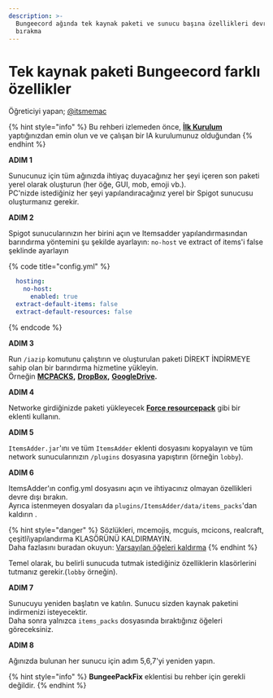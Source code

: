 ```yaml
---
description: >-
  Bungeecord ağında tek kaynak paketi ve sunucu başına özellikleri devre dışı
  bırakma
---
```


# Tek kaynak paketi Bungeecord farklı özellikler

Öğreticiyi yapan; [@itsmemac](https://github.com/LoneDev6/Wiki-ItemsAdder/pull/35)

{% hint style="info" %}
Bu rehberi izlemeden önce, [**İlk Kurulum**](https://itemsadder.devs.beer/first-install) yaptığınızdan emin olun ve ve çalışan bir IA kurulumunuz olduğundan
{% endhint %}

**ADIM 1**

Sunucunuz için tüm ağınızda ihtiyaç duyacağınız her şeyi içeren son paketi yerel olarak oluşturun (her öğe, GUI, mob, emoji vb.).\
PC'nizde istediğiniz her şeyi yapılandıracağınız yerel bir Spigot sunucusu oluşturmanız gerekir.

**ADIM 2**

Spigot sunucularınızın her birini açın ve Itemsadder yapılandırmasından barındırma yöntemini şu şekilde ayarlayın: `no-host` ve extract of items'i false şeklinde ayarlayın

{% code title="config.yml" %}
```yaml
  hosting:
    no-host:
      enabled: true
  extract-default-items: false
  extract-default-resources: false
```
{% endcode %}

**ADIM 3**

Run `/iazip` komutunu çalıştırın ve oluşturulan paketi DİREKT İNDİRMEYE sahip olan bir barındırma hizmetine yükleyin.\
Örneğin [**MCPACKS**](https://mc-packs.net)**,** [**DropBox**](../plugin-usage/resourcepack-hosting/resourcepack-on-dropbox.md)**,** [**GoogleDrive**](../plugin-usage/resourcepack-hosting/google-drive-1.17.1+.md)**.**

**ADIM 4**

Networke girdiğinizde paketi yükleyecek [**Force resourcepack**](https://www.spigotmc.org/resources/force-resourcepacks.10499/) gibi bir eklenti kullanın.

**ADIM 5**

`ItemsAdder.jar`'ını ve tüm `ItemsAdder` eklenti dosyasını kopyalayın ve tüm network sunucularınızın `/plugins` dosyasına yapıştırın (örneğin `lobby`).

**ADIM 6**

ItemsAdder'ın config.yml dosyasını açın ve ihtiyacınız olmayan özellikleri devre dışı bırakın.\
Ayrıca istenmeyen dosyaları da `plugins/ItemsAdder/data/items_packs`'dan kaldırın .

{% hint style="danger" %}
Sözlükleri, mcemojis, mcguis, mcicons, realcraft, çeşitli\yapılandırma KLASÖRÜNÜ KALDIRMAYIN.\
Daha fazlasını buradan okuyun: [Varsayılan öğeleri kaldırma](removing-default-stuff.md)
{% endhint %}

Temel olarak, bu belirli sunucuda tutmak istediğiniz özelliklerin klasörlerini tutmanız gerekir.(`lobby` örneğin).

**ADIM 7**

Sunucuyu yeniden başlatın ve katılın. Sunucu sizden kaynak paketini indirmenizi isteyecektir.\
Daha sonra yalnızca `items_packs` dosyasında bıraktığınız öğeleri göreceksiniz.

**ADIM 8**

Ağınızda bulunan her sunucu için adım 5,6,7'yi yeniden yapın.

{% hint style="info" %}
**BungeePackFix** eklentisi bu rehber için gerekli değildir.
{% endhint %}
